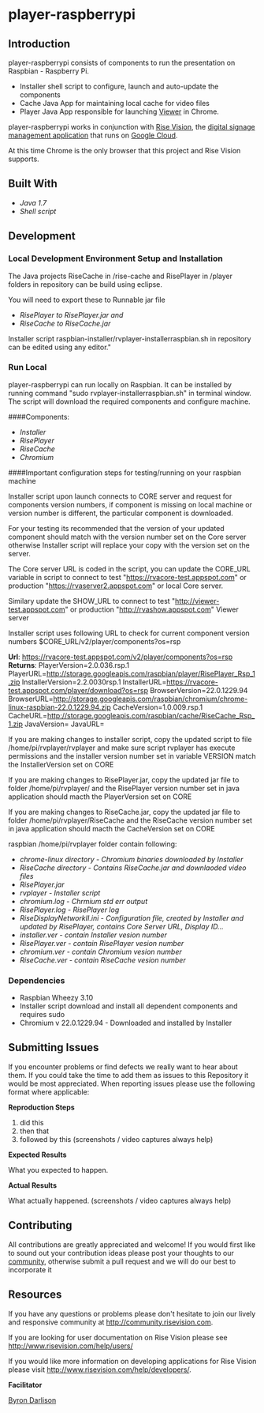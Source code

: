﻿# player-raspberrypi

## Introduction

player-raspberrypi consists of components to run the presentation on Raspbian - Raspberry Pi.

- Installer shell script to configure, launch and auto-update the components
- Cache Java App for maintaining local cache for video files
- Player Java App responsible for launching [Viewer](https://github.com/Rise-Vision/viewer) in Chrome.

player-raspberrypi works in conjunction with [Rise Vision](http://www.risevision.com), the [digital signage management application](http://rva.risevision.com/) that runs on [Google Cloud](https://cloud.google.com).

At this time Chrome is the only browser that this project and Rise Vision supports.

## Built With
- *Java 1.7*
- *Shell script*

## Development 

### Local Development Environment Setup and Installation
The Java projects RiseCache in /rise-cache and RisePlayer in /player folders in repository can be build using eclipse.

You will need to export these to Runnable jar file

- *RisePlayer to RisePlayer.jar and*
- *RiseCache to RiseCache.jar*

Installer script raspbian-installer/rvplayer-installerraspbian.sh in repository can be edited using any editor."


### Run Local
player-raspberrypi can run locally on Raspbian. It can be installed by running command "sudo rvplayer-installerraspbian.sh" in terminal window. The script will download the required components and configure machine.

####Components:

- *Installer*
- *RisePlayer*
- *RiseCache*
- *Chromium*

####Important configuration steps for testing/running on your raspbian machine

Installer script upon launch connects to CORE server and request for components version numbers, if component is missing on local machine or version number is different, the particular component is downloaded.

For your testing its recommended that the version of your updated component should match with the version number set on the Core server otherwise Installer script will replace your copy with the version set on the server.

The Core server URL is coded in the script, you can update the CORE_URL variable in script to connect to test "https://rvacore-test.appspot.com" or production "https://rvaserver2.appspot.com" or local Core server.

Similary update the SHOW_URL to connect to test "http://viewer-test.appspot.com" or production "http://rvashow.appspot.com" Viewer server

Installer script uses following URL to check for current component version numbers $CORE_URL/v2/player/components?os=rsp

> 
**Url**: https://rvacore-test.appspot.com/v2/player/components?os=rsp
**Returns**:
PlayerVersion=2.0.036.rsp.1
PlayerURL=http://storage.googleapis.com/raspbian/player/RisePlayer_Rsp_1.zip
InstallerVersion=2.2.0030rsp.1
InstallerURL=https://rvacore-test.appspot.com/player/download?os=rsp
BrowserVersion=22.0.1229.94
BrowserURL=http://storage.googleapis.com/raspbian/chromium/chrome-linux-raspbian-22.0.1229.94.zip
CacheVersion=1.0.009.rsp.1
CacheURL=http://storage.googleapis.com/raspbian/cache/RiseCache_Rsp_1.zip
JavaVersion=
JavaURL=

If you are making changes to installer script, copy the updated script to file /home/pi/rvplayer/rvplayer and make sure script rvplayer has execute permissions and the installer version number set in variable VERSION match the InstallerVersion set on CORE

If you are making changes to RisePlayer.jar, copy the updated jar file to folder /home/pi/rvplayer/ and the RisePlayer version number set in java application should macth the PlayerVersion set on CORE

If you are making changes to RiseCache.jar, copy the updated jar file to folder /home/pi/rvplayer/RiseCache and the RiseCache version number set in java application should macth the CacheVersion set on CORE

raspbian /home/pi/rvplayer folder contain following:

- *chrome-linux directory - Chromium binaries downloaded by Installer*
- *RiseCache directory - Contains RiseCache.jar and downlaoded video files*
- *RisePlayer.jar*
- *rvplayer - Installer script*
- *chromium.log - Chrmium std err output*
- *RisePlayer.log - RisePlayer log*
- *RiseDisplayNetworkII.ini - Configuration file, created by Installer and updated by RisePlayer, contains Core Server URL, Display ID...*
- *installer.ver - contain Installer vesion number*
- *RisePlayer.ver - contain RisePlayer vesion number*
- *chromium.ver - contain Chromium vesion number*
- *RiseCache.ver - contain RiseCache vesion number*

### Dependencies

- Raspbian Wheezy 3.10
- Installer script download and install all dependent components and requires sudo
-  Chromium v 22.0.1229.94 - Downloaded and installed by Installer

## Submitting Issues 
If you encounter problems or find defects we really want to hear about them. If you could take the time to add them as issues to this Repository it would be most appreciated. When reporting issues please use the following format where applicable:

**Reproduction Steps**

1. did this
2. then that
3. followed by this (screenshots / video captures always help)

**Expected Results**

What you expected to happen.

**Actual Results**

What actually happened. (screenshots / video captures always help)

## Contributing
All contributions are greatly appreciated and welcome! If you would first like to sound out your contribution ideas please post your thoughts to our [community](http://community.risevision.com), otherwise submit a pull request and we will do our best to incorporate it


## Resources
If you have any questions or problems please don't hesitate to join our lively and responsive community at http://community.risevision.com.

If you are looking for user documentation on Rise Vision please see http://www.risevision.com/help/users/

If you would like more information on developing applications for Rise Vision please visit http://www.risevision.com/help/developers/. 




**Facilitator**

[Byron Darlison](https://github.com/ByronDarlison "Byron Darlison")
